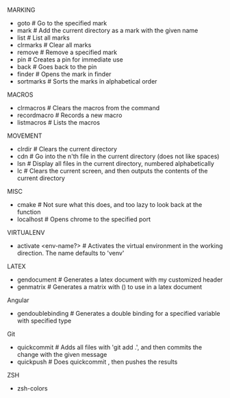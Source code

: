 MARKING
- goto <mark-name>		# Go to the specified mark
- mark <mark-name>		# Add the current directory as a mark with the given name
- list					# List all marks
- clrmarks				# Clear all marks
- remove <mark-name>	# Remove a specified mark
- pin					# Creates a pin for immediate use
- back					# Goes back to the pin
- finder <mark-name>    # Opens the mark in finder
- sortmarks             # Sorts the marks in alphabetical order

MACROS
- clrmacros                     # Clears the macros from the command
- recordmacro <name> <command>  # Records a new macro
- listmacros                    # Lists the macros

MOVEMENT
- clrdir				# Clears the current directory
- cdn <n>				# Go into the n'th file in the current directory (does not like spaces)
- lsn					# Display all files in the current directory, numbered alphabetically
- lc                    # Clears the current screen, and then outputs the contents of the current directory

MISC
- cmake					# Not sure what this does, and too lazy to look back at the function
- localhost <port-num>  # Opens chrome to the specified port

VIRTUALENV
- activate <env-name?>  # Activates the virtual environment in the working direction. The name defaults to 'venv'

LATEX
- gendocument			# Generates a latex document with my customized header
- genmatrix				# Generates a matrix with () to use in a latex document

Angular
- gendoublebinding		# Generates a double binding for a specified variable with specified type


Git
- quickcommit <message>	# Adds all files with 'git add .', and then commits the change with the given message
- quickpush <message> 	# Does quickcommit <message>, then pushes the results

ZSH
- zsh-colors
